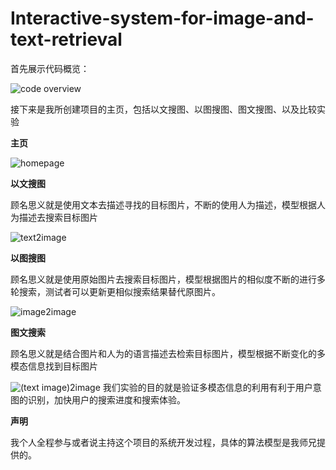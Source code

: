# Interactive-system-for-image-and-text-retrieval
首先展示代码概览：

![code overview](https://github.com/user-attachments/assets/f5cdda02-4ae9-4845-ac30-975a1572478d)

接下来是我所创建项目的主页，包括以文搜图、以图搜图、图文搜图、以及比较实验

**主页**

![homepage](https://github.com/user-attachments/assets/2087bd01-3167-4013-aab4-89fe18028ca9)

**以文搜图**

顾名思义就是使用文本去描述寻找的目标图片，不断的使用人为描述，模型根据人为描述去搜索目标图片

![text2image](https://github.com/user-attachments/assets/41170cc7-8682-4f70-b085-139282f9ec05)

**以图搜图**

顾名思义就是使用原始图片去搜索目标图片，模型根据图片的相似度不断的进行多轮搜索，测试者可以更新更相似搜索结果替代原图片。

![image2image](https://github.com/user-attachments/assets/b2e9f30c-8513-4c2a-acaa-bf73692ebf23)

**图文搜索**

顾名思义就是结合图片和人为的语言描述去检索目标图片，模型根据不断变化的多模态信息找到目标图片

![(text image)2image](https://github.com/user-attachments/assets/2df28ce8-c189-49b2-b0b4-f298508fa41f)
我们实验的目的就是验证多模态信息的利用有利于用户意图的识别，加快用户的搜索进度和搜索体验。

**声明**

我个人全程参与或者说主持这个项目的系统开发过程，具体的算法模型是我师兄提供的。
